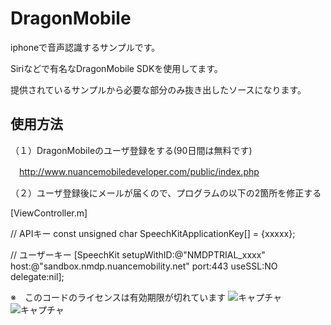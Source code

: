DragonMobile
============

iphoneで音声認識するサンプルです。

Siriなどで有名なDragonMobile SDKを使用してます。

提供されているサンプルから必要な部分のみ抜き出したソースになります。

使用方法
----------
（１）DragonMobileのユーザ登録をする(90日間は無料です)

　http://www.nuancemobiledeveloper.com/public/index.php

（２）ユーザ登録後にメールが届くので、プログラムの以下の2箇所を修正する

  [ViewController.m]
  
  // APIキー
  const unsigned char SpeechKitApplicationKey[] = {xxxxx};

  // ユーザーキー
  [SpeechKit setupWithID:@"NMDPTRIAL_xxxx"
                    host:@"sandbox.nmdp.nuancemobility.net"
                    port:443
                    useSSL:NO
                    delegate:nil];


※　このコードのライセンスは有効期限が切れています
![キャプチャ](http://simplecode.jp/lolipop/github/DragonMobile1.png)
![キャプチャ](http://simplecode.jp/lolipop/github/DragonMobile2.png)

